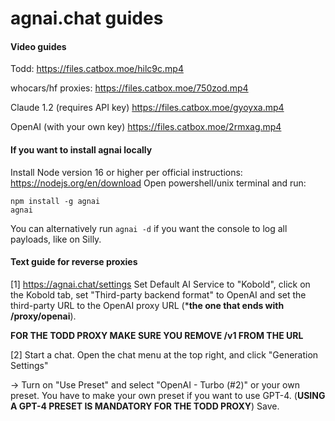 # agnai.chat guides

#### Video guides

Todd: https://files.catbox.moe/hilc9c.mp4

whocars/hf proxies: https://files.catbox.moe/750zod.mp4

Claude 1.2 (requires API key) https://files.catbox.moe/gyoyxa.mp4

OpenAI (with your own key) https://files.catbox.moe/2rmxag.mp4

#### If you want to install agnai locally

Install Node version 16 or higher per official instructions: https://nodejs.org/en/download
Open powershell/unix terminal and run:
```
npm install -g agnai
agnai
```
You can alternatively run `agnai -d` if you want the console to log all payloads, like on Silly.

#### Text guide for reverse proxies

[1] https://agnai.chat/settings Set Default AI Service to "Kobold", click on the Kobold tab, set "Third-party backend format" to OpenAI and set the third-party URL to the OpenAI proxy URL (***the one that ends with /proxy/openai**).

**FOR THE TODD PROXY MAKE SURE YOU REMOVE /v1 FROM THE URL**

[2]  Start a chat. Open the chat menu at the top right, and click "Generation Settings"

-> Turn on "Use Preset" and select "OpenAI - Turbo (#2)" or your own preset. You have to make your own preset if you want to use GPT-4. (**USING A GPT-4 PRESET IS MANDATORY FOR THE TODD PROXY**) Save.